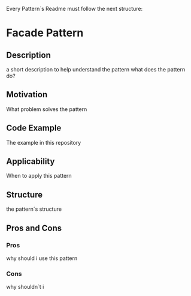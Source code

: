 Every Pattern´s Readme must follow the next structure:

# Facade Pattern

## Description
a short description to help understand the pattern
what does the pattern do?
## Motivation
What problem solves the pattern
## Code Example
The example in this repository
## Applicability
When to apply this pattern
## Structure
the pattern´s structure 
## Pros and Cons

### Pros
why should i use this pattern
### Cons
why shouldn´t i